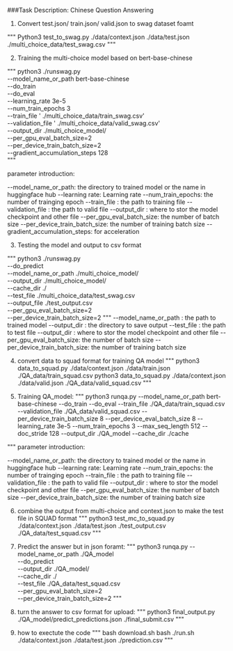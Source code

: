 ###Task Description:  Chinese Question Answering

1. Convert test.json/ train.json/ valid.json  to swag dataset foamt

"""
Python3  test_to_swag.py ./data/context.json ./data/test.json  ./multi_choice_data/test_swag.csv
"""

2. Training the multi-choice model based on bert-base-chinese 
 
"""
python3 ./runswag.py \
--model_name_or_path bert-base-chinese  \
--do_train \
--do_eval \
--learning_rate 3e-5 \
--num_train_epochs 3  \
--train_file  '  ./multi_choice_data/train_swag.csv' \
--validation_file '  ./multi_choice_data/valid_swag.csv' \
--output_dir ./multi_choice_model/   \
--per_gpu_eval_batch_size=2 \
--per_device_train_batch_size=2 \
--gradient_accumulation_steps 128 \
"""

parameter introduction:

--model_name_or_path: the directory to trained model or the name in huggingface hub
--learning rate: Learning rate
--num_train_epochs: the number of trainging epoch
--train_file : the path to training file
--validation_file : the path to valid file
--output_dir : where to stor the model checkpoint and other file
--per_gpu_eval_batch_size: the number of batch size
--per_device_train_batch_size: the number of training batch size
--gradient_accumulation_steps: for acceleration

3. Testing the model and output to csv format

"""
python3 ./runswag.py \
--do_predict \
--model_name_or_path ./multi_choice_model/ \
--output_dir ./multi_choice_model/  \
--cache_dir ./ \
--test_file  ./multi_choice_data/test_swag.csv \
--output_file ./test_output.csv  \
--per_gpu_eval_batch_size=2 \
--per_device_train_batch_size=2
"""
--model_name_or_path : the path to trained model
--output_dir : the directory to save output
--test_file : the path to test file
--output_dir : where to stor the model checkpoint and other file
--per_gpu_eval_batch_size: the number of batch size
--per_device_train_batch_size: the number of training batch size

4. convert data to squad format for training QA model
"""
python3 data_to_squad.py ./data/context.json ./data/train.json ./QA_data/train_squad.csv
python3 data_to_squad.py ./data/context.json ./data/valid.json ./QA_data/valid_squad.csv
"""

5. Training QA_model:
"""
python3 runqa.py --model_name_or_path bert-base-chinese  --do_train  --do_eval  --train_file ./QA_data/train_squad.csv  --validation_file  ./QA_data/valid_squad.csv   --per_device_train_batch_size 8  --per_device_eval_batch_size 8 --learning_rate 3e-5  --num_train_epochs 3 --max_seq_length 512 --doc_stride 128  --output_dir ./QA_model --cache_dir ./cache

"""
parameter introduction:

--model_name_or_path: the directory to trained model or the name in huggingface hub
--learning rate: Learning rate
--num_train_epochs: the number of trainging epoch
--train_file : the path to training file
--validation_file : the path to valid file
--output_dir : where to stor the model checkpoint and other file
--per_gpu_eval_batch_size: the number of batch size
--per_device_train_batch_size: the number of training batch size

6. combine the output from multi-choice and context.json to make the test file in SQUAD format
"""
python3 test_mc_to_squad.py ./data/context.json  ./data/test.json  ./test_output.csv   ./QA_data/test_squad.csv
"""

7. Predict the answer but in json foramt:
"""
python3 runqa.py --model_name_or_path ./QA_model \
--do_predict \
--output_dir ./QA_model/  \
--cache_dir ./ \
--test_file  ./QA_data/test_squad.csv \
--per_gpu_eval_batch_size=2 \
--per_device_train_batch_size=2
""" 

8. turn the answer to csv format for upload:
"""
python3 final_output.py ./QA_model/predict_predictions.json  ./final_submit.csv 
"""

9. how to exectute the code
"""
bash download.sh
bash ./run.sh  ./data/context.json  ./data/test.json  ./prediction.csv
"""





















